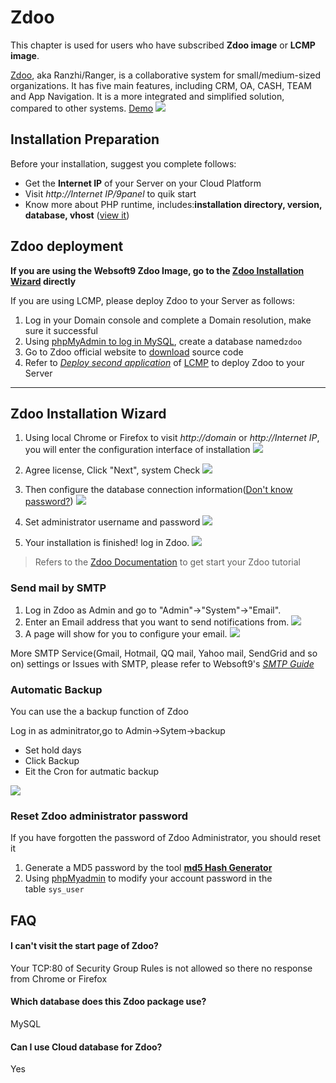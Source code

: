 # Zdoo

This chapter is used for users who have subscribed **Zdoo image** or **LCMP image**.

[Zdoo](http://www.zdoo.org/), aka Ranzhi/Ranger, is a collaborative system for small/medium-sized organizations. It has five main features, including CRM, OA, CASH, TEAM and App Navigation. It is a more integrated and simplified solution, compared to other systems. [Demo](http://demo.zdoo.org/)
![](http://libs.websoft9.com/Websoft9/DocsPicture/en/zdoo/zdooui-websoft9.jpg)

## Installation Preparation

Before your installation, suggest you complete follows:

* Get the **Internet IP** of your Server on your Cloud Platform
* Visit *http://Internet IP/9panel* to quik start
* Know more about PHP runtime, includes:**installation directory, version, database, vhost** ([view it](https://support.websoft9.com/docs/lcmp/stack-components.html))

## Zdoo deployment

**If you are using the Websoft9 Zdoo Image, go to the [Zdoo Installation Wizard](/zdoo.md#zdoo-installation-wizard) directly**

If you are using LCMP, please deploy Zdoo to your Server as follows:

1. Log in your Domain console and complete a Domain resolution, make sure it successful
2. Using [phpMyAdmin to log in MySQL](https://support.websoft9.com/docs/lcmp/admin-mysql.html), create a database named`zdoo`
3. Go to Zdoo official website to [download](http://www.zdoo.org/download.html)  source code
4. Refer to *[Deploy second application](https://support.websoft9.com/docs/lcmp/solution-deployment.html#deploy-second-application)* of [LCMP](https://support.websoft9.com/docs/lcmp/) to deploy Zdoo to your Server

---

## Zdoo Installation Wizard

1. Using local Chrome or Firefox to visit *http://domain* or *http://Internet IP*, you will enter the configuration interface of installation
   ![](http://libs.websoft9.com/Websoft9/DocsPicture/en/zdoo/zdoo-installstart-websoft9.png)

1. Agree license, Click "Next", system Check
  ![](http://libs.websoft9.com/Websoft9/DocsPicture/en/zdoo/zdoo-installcheck-websoft9.png)

3. Then configure the database connection information([Don't know password?](https://support.websoft9.com/docs/lcmp/stack-accounts.html#mysql))
   ![](http://libs.websoft9.com/Websoft9/DocsPicture/en/zdoo/zdoo-installdb-websoft9.png)

4. Set administrator username and password
   ![](http://libs.websoft9.com/Websoft9/DocsPicture/en/zdoo/zdoo-installadmin-websoft9.png)

5. Your installation is finished! log in Zdoo.
   ![](http://libs.websoft9.com/Websoft9/DocsPicture/en/zdoo/zdoo-backend-websoft9.png)

> Refers to the [Zdoo Documentation](http://www.zdoo.org/book/) to get start your Zdoo tutorial

### Send mail by SMTP

1. Log in Zdoo as Admin and go to "Admin"->"System"->"Email". 
2. Enter an Email address that you want to send notifications from.
   ![](http://libs.websoft9.com/Websoft9/DocsPicture/en/zdoo/zdoo-smtp001-websoft9.png)
3. A page will show for you to configure your email.
   ![](http://libs.websoft9.com/Websoft9/DocsPicture/en/zdoo/zdoo-smtp002-websoft9.png)

More SMTP Service(Gmail, Hotmail, QQ mail, Yahoo mail, SendGrid and so on)  settings or Issues with SMTP, please refer to Websoft9's *[SMTP Guide](https://support.websoft9.com/docs/faq/tech-smtp.html)*

### Automatic Backup

You can use the a backup function of Zdoo

Log in as adminitrator,go to Admin->Sytem->backup

- Set hold days
- Click Backup
- Eit the Cron for autmatic backup

![](http://libs.websoft9.com/Websoft9/DocsPicture/en/zdoo/zdoo-backupm-websoft9.png)

### Reset Zdoo administrator password

If you have forgotten the password of Zdoo Administrator, you should reset it

1. Generate a MD5 password by the tool **[md5 Hash Generator](http://www.miraclesalad.com/webtools/md5.php)**
2. Using [phpMyadmin](https://support.websoft9.com/docs/lcmp/admin-mysql.html) to modify your account password in the table `sys_user`

## FAQ

#### I can't visit the start page of Zdoo?

Your TCP:80 of Security Group Rules is not allowed so there no response from Chrome or Firefox

#### Which database does this Zdoo package use?

MySQL

#### Can I use Cloud database for Zdoo?

Yes
